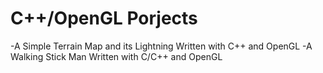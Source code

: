 # C++/OpenGL Porjects
-A Simple Terrain Map and its Lightning Written with C++ and OpenGL
-A Walking Stick Man Written with C/C++ and OpenGL
